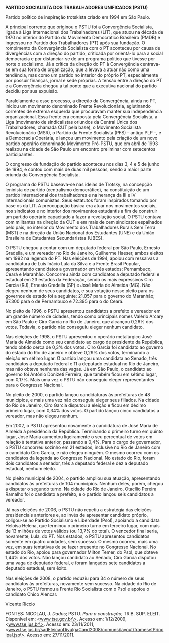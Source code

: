 **PARTIDO SOCIALISTA DOS TRABALHADORES UNIFICADOS (PSTU)**

Partido político de inspiração trotskista criado em 1994 em São Paulo.

A principal corrente que originou o PSTU foi a Convergência Socialista,
ligada à Liga Internacional dos Trabalhadores (LIT), que atuou na década
de 1970 no interior do Partido do Movimento Democrático Brasileiro
(PMDB) e ingressou no Partido dos Trabalhadores (PT) após sua fundação.
O rompimento da Convergência Socialista com o PT aconteceu por causa de
divergências com a direção do partido, criticada por orientá-lo para a
social democracia e por distanciar-se de um programa político que
tivesse por norte o socialismo. Já a crítica da direção do PT à
Convergência centrava-se em sua forma de organização, que a levava a
atuar não como uma tendência, mas como um partido no interior do próprio
PT, especialmente por possuir finanças, jornal e sede próprias. A tensão
entre a direção do PT e a Convergência chegou a tal ponto que a
executiva nacional do partido decidiu por sua expulsão.

Paralelamente a esse processo, a direção da Convergência, ainda no PT,
iniciou um movimento denominado Frente Revolucionária, aglutinando
correntes de extrema esquerda que procuravam manter sua independência
organizacional. Essa frente era composta pela Convergência Socialista, a
Liga (movimento de sindicalistas oriundos da Central Única dos
Trabalhadores, chamada CUT pela base), o Movimento Socialista
Revolucionário (MSR), o Partido da Frente Socialista (PFS) – antigo PLP
–, e a Democracia Operária, e lançou um movimento pela criação de um
novo partido operário denominado Movimento Pró-PSTU, que em abril de
1993 realizou na cidade de São Paulo um encontro preliminar com
setecentos participantes.

O congresso de fundação do partido aconteceu nos dias 3, 4 e 5 de junho
de 1994, e contou com mais de duas mil pessoas, sendo a maior parte
oriunda da Convergência Socialista.

O programa do PSTU baseava-se nas ideias de Trotsky, na concepção
leninista de partido (centralismo democrático), na constituição de um
partido internacional dos trabalhadores e na herança da III e IV
internacionais comunistas. Seus estatutos foram inspirados tomando por
base os da LIT. A preocupação básica era atuar nos movimentos sociais,
nos sindicatos e no interior dos movimentos estudantis a fim de
construir um partido operário capacitado a fazer a revolução social. O
PSTU contava com militantes na direção da CUT e em mais de cem
sindicatos espalhados pelo país, no interior do Movimento dos
Trabalhadores Rurais Sem Terra (MST) e na direção da União Nacional dos
Estudantes (UNE) e da União Brasileira de Estudantes Secundaristas
(UBES).

O PSTU chegou a contar com um deputado federal por São Paulo, Ernesto
Gradella, e um vereador no Rio de Janeiro, Guilherme Haeser, ambos
eleitos em 1992 na legenda do PT. Nas eleições de 1994, apoiou com
ressalvas a candidatura de Luís Inácio Lula da Silva e a Frente Brasil
Popular, apresentando candidatos a governador em três estados:
Pernambuco, Ceará e Maranhão. Concorreu ainda com candidatos a deputado
federal e estadual em 23 estados da Federação, sendo os mais expressivos
Ciro Garcia (RJ), Ernesto Gradella (SP) e José Maria de Almeida (MG).
Não elegeu nenhum de seus candidatos, e sua votação nesse pleito para os
governos de estado foi a seguinte: 21.057 para o governo do Maranhão;
67.300 para o de Pernambuco e 72.395 para o do Ceará.

No pleito de 1996, o PSTU apresentou candidatos a prefeito e vereador em
um grande número de cidades, tendo como principais nomes Valério Arcary
em São Paulo e Ciro Garcia no Rio de Janeiro, que alcançou 0,26% dos
votos. Todavia, o partido não conseguiu eleger nenhum candidato.

Nas eleições de 1998, o PSTU apresentou o operário metalúrgico José
Maria de Almeida como seu candidato ao cargo de presidente da República,
tendo obtido cerca de 0,3% dos votos. Ciro Garcia foi candidato ao
governo do estado do Rio de Janeiro e obteve 0,29% dos votos, terminando
a eleição em sétimo lugar. O partido lançou uma candidata ao Senado,
três candidatos a deputado federal e 11 a deputado estadual no Rio de
Janeiro, mas não obteve nenhuma das vagas. Já em São Paulo, o candidato
ao governo foi Antônio Donizeti Ferreira, que também ficou em sétimo
lugar, com 0,17%. Mais uma vez o PSTU não conseguiu eleger
representantes para o Congresso Nacional.

No pleito de 2000, o partido lançou candidaturas às prefeituras de 48
municípios, e mais uma vez não conseguiu eleger seus filiados. Na cidade
do Rio de Janeiro, Ciro Garcia disputou a eleição e ficou em décimo
primeiro lugar, com 0,34% dos votos. O partido lançou cinco candidatos a
vereador, mas não elegeu nenhum.

Em 2002, o PSTU apresentou novamente a candidatura de José Maria de
Almeida à presidência da República. Terminando o primeiro turno em
quinto lugar, José Maria aumentou ligeiramente o seu percentual de votos
em relação à tentativa anterior, passando a 0,4%. Para o cargo de
governador, o PSTU concorreu sozinho em 21 estados, inclusive no Rio de
Janeiro com o candidato Ciro Garcia, e não elegeu ninguém. O mesmo
ocorreu com os candidatos da legenda ao Congresso Nacional. No estado do
Rio, foram dois candidatos a senador, três a deputado federal e dez a
deputado estadual, nenhum eleito.

No pleito municipal de 2004, o partido ampliou sua atuação, apresentando
candidatos às prefeituras de 104 municípios. Nenhum deles, porém, chegou
a disputar o segundo turno. Na cidade do Rio de Janeiro, Otacílio
Pereira Ramalho foi o candidato a prefeito, e o partido lançou seis
candidatos a vereador.

Já nas eleições de 2006, o PSTU não repetiu a estratégia das eleições
presidenciais anteriores e, ao invés de apresentar candidato próprio,
coligou-se ao Partido Socialismo e Liberdade (Psol), apoiando a
candidata Heloísa Helena, que terminou o primeiro turno em terceiro
lugar, com mais de 13 milhões de votos válidos (ou 13,7% do total). O
vencedor final seria, novamente, Lula, do PT. Nos estados, o PSTU
apresentou candidatos somente em quatro unidades, sem sucesso. O mesmo
ocorreu, mais uma vez, em suas tentativas de se fazer presente no
Congresso Nacional. No estado do Rio, apoiou para governador Milton
Temer, do Psol, que obteve 1,44% dos votos. Não lançou candidato ao
Senado, Ciro Garcia disputou uma vaga de deputado federal, e foram
lançados sete candidatos a deputado estadual, sem êxito.

Nas eleições de 2008, o partido reduziu para 34 o número de seus
candidatos às prefeituras, novamente sem sucesso. Na cidade do Rio de
Janeiro, o PSTU formou a Frente Rio Socialista com o Psol e apoiou o
candidato Chico Alencar.

Vicente Riccio

FONTES: NICOLAU, J. *Dados*; PSTU. *Para a construção*; TRIB. SUP.
ELEIT. Disponível em: \<www.tse.gov.br\>. Acesso em: 1/12/2009,
\<www.tse.jus.br\>. Acesso em: 23/11/2011,
\<www.tse.jus.br/sadEleicaoDivulgaCand2008/comuns/layout/framesetPrincipal.jsp\>.
Acesso em: 27/11/2011.
